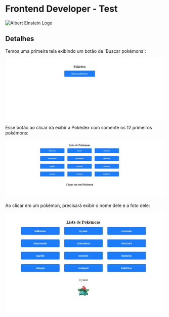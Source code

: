 # Frontend Developer - Test
![Albert Einstein Logo](https://cockpit-asset.s3.amazonaws.com/images/logo_ae_branco.svg)

## Detalhes ##
Temos uma primeira tela exibindo um botão de 'Buscar pokémons':

![layout 1](images/layout_1.jpg)

Esse botão ao clicar irá exibir a Pokédex com somente os 12 primeiros pokémons:

![layout 2](images/layout_2.jpg)

Ao clicar em um pokémon, precisará exibir o nome dele e a foto dele:

![layout 3](images/layout_3.jpg)